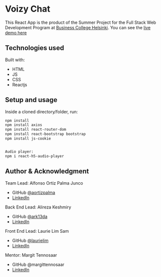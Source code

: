 # Voizy Chat

This React App is the product of the Summer Project for the Full Stack Web Development Program at [Business College Helsinki](//en.bc.fi/qualifications/full-stack-web-developer-program/). You can see the [live demo here](//voizy-chat.web.app/)

## Technologies used

Built with:

- HTML
- JS
- CSS
- Reactjs

## Setup and usage

Inside a cloned directory/folder, run:

```bash
npm install
npm install axios
npm install react-router-dom
npm install react-bootstrap bootstrap
npm install js-cookie


Audio player:
npm i react-h5-audio-player
```

## Author & Acknowledgment

Team Lead: Alfonso Ortiz Palma Junco

- GitHub [@aortizpalma](//github.com/aortizpalma)
- [LinkedIn](//www.linkedin.com/in/ortizpalma/)

Back End Lead: Alireza Keshmiry

- GitHub [@ark13da](//github.com/ark13da)
- [LinkedIn](//www.linkedin.com/in/alireza-keshmiry-63193979/)

Front End Lead: Laurie Lim Sam

- GitHub [@laurielim](//github.com/laurielim)
- [LinkedIn](//www.linkedin.com/in/margittennosaar/)

Mentor: Margit Tennosaar

- GitHub @margittennosaar
- [LinkedIn](//www.linkedin.com/in/margittennosaar/)
